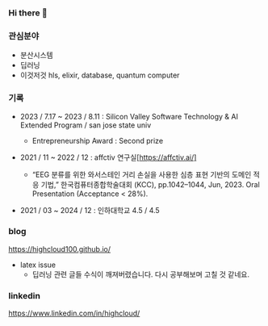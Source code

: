 ### Hi there 👋

### 관심분야
- 분산시스템
- 딥러닝 
- 이것저것 hls, elixir, database, quantum computer

### 기록

- 2023 / 7.17 ~ 2023 / 8.11 : Silicon Valley Software Technology & AI Extended Program / san jose state univ
   - Entrepreneurship Award : Second prize

- 2021 / 11 ~ 2022 / 12 : affctiv 연구실[https://affctiv.ai/]
   - “EEG 분류를 위한 와서스테인 거리 손실을 사용한 심층 표현 기반의 도메인 적응 기법,” 한국컴퓨터종합학술대회 (KCC), pp.1042–1044, Jun, 2023. Oral Presentation (Acceptance < 28%). 
- 2021 / 03 ~ 2024 / 12 : 인하대학교 4.5 / 4.5

### blog
https://highcloud100.github.io/
- latex issue
  - 딥러닝 관련 글들 수식이 깨져버렸습니다. 다시 공부해보며 고칠 것 같네요.   

### linkedin
https://www.linkedin.com/in/highcloud/


<!--
**highcloud100/highcloud100** is a ✨ _special_ ✨ repository because its `README.md` (this file) appears on your GitHub profile.

Here are some ideas to get you started:

- 🔭 I’m currently working on ...
- 🌱 I’m currently learning ...
- 👯 I’m looking to collaborate on ...
- 🤔 I’m looking for help with ...
- 💬 Ask me about ...
- 📫 How to reach me: ...
- 😄 Pronouns: ...
- ⚡ Fun fact: ...
-->
